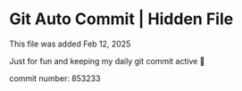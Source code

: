 # Git Auto Commit | Hidden File

This file was added Feb 12, 2025

Just for fun and keeping my daily git commit active 🤪

commit number: 853233
